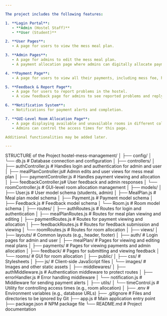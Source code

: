 ```yaml
---

The project includes the following features:

1. **Login Portal**:
   - **Admin (Hostel Staff)**
   - **User (Student)**

2. **User Pages**:
   - A page for users to view the mess meal plan.

3. **Admin Pages**:
   - A page for admins to edit the mess meal plan.
   - A payment allocation page where admins can digitally allocate payments to individual students or groups.

4. **Payment Page**:
   - A page for users to view all their payments, including mess fee, hostel fee, electricity bill, development charge, etc.

5. **Feedback & Report Page**:
   - A page for users to report problems in the hostel.
   - A view feedback page for admins to see reported problems and reply to them.

6. **Notification System**:
   - Notifications for payment alerts and completion.

7. **GUI-Level Room Allocation Page**:
   - A page displaying available and unavailable rooms in different colors.
   - Admins can control the access times for this page.

Additional functionalities may be added later.

---
```


STRUCTURE of the Project
hostel-mess-management/
│
├── config/
│   └── db.js                # Database connection and configuration
│
├── controllers/
│   ├── authController.js    # Handles login and authentication for admin and user
│   ├── mealPlanController.js# Admin edits and user views for mess meal plan
│   ├── paymentController.js # Handles payment viewing and allocation
│   ├── feedbackController.js# User feedback and admin responses
│   └── roomController.js    # GUI-level room allocation management
│
├── models/
│   ├── User.js              # User model schema (students, admin)
│   ├── MealPlan.js          # Meal plan model schema
│   ├── Payment.js           # Payment model schema
│   ├── Feedback.js          # Feedback model schema
│   └── Room.js              # Room model schema
│
├── routes/
│   ├── authRoutes.js        # Routes for login and authentication
│   ├── mealPlanRoutes.js    # Routes for meal plan viewing and editing
│   ├── paymentRoutes.js     # Routes for payment viewing and allocation
│   ├── feedbackRoutes.js    # Routes for feedback submission and viewing
│   └── roomRoutes.js        # Routes for room allocation
│
├── views/
│   ├── layouts/             # Common layouts (e.g., header, footer)
│   ├── auth/                # Login pages for admin and user
│   ├── mealPlan/            # Pages for viewing and editing meal plans
│   ├── payments/            # Pages for viewing payments and admin allocation
│   ├── feedback/            # Pages for submitting and viewing feedback
│   └── rooms/               # GUI for room allocation
│
├── public/
│   ├── css/                 # Stylesheets
│   ├── js/                  # Client-side JavaScript files
│   └── images/              # Images and other static assets
│
├── middlewares/
│   ├── authMiddleware.js    # Authentication middleware to protect routes
│   ├── errorHandler.js      # Error handling middleware
│   └── notification.js      # Middleware for sending payment alerts
│
├── utils/
│   └── timeControl.js       # Utility for controlling access times (e.g., room allocation)
│
├── .env                     # Environment variables (e.g., database URLs)
├── .gitignore               # Files and directories to be ignored by Git
├── app.js                   # Main application entry point
├── package.json             # NPM package file
└── README.md                # Project documentation
